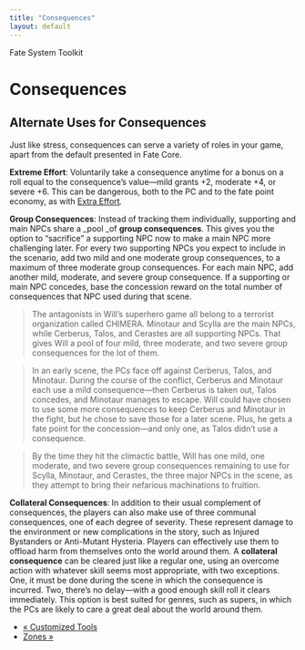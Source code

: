 ```yaml
---
title: "Consequences"
layout: default
---
```

    
Fate System Toolkit

#  Consequences

## Alternate Uses for Consequences

Just like stress, consequences can serve a variety of roles in your game,
apart from the default presented in Fate Core.

**Extreme Effort**: Voluntarily take a consequence anytime for a bonus on a roll equal to the consequence’s value—mild grants +2, moderate +4, or severe +6. This can be dangerous, both to the PC and to the fate point economy, as with [Extra Effort](../../fate-system-toolkit/customized-tools)_._

**Group Consequences**: Instead of tracking them individually, supporting and main NPCs share a _pool _of **group consequences**. This gives you the option to “sacrifice” a supporting NPC now to make a main NPC more challenging later. For every two supporting NPCs you expect to include in the scenario, add two mild and one moderate group consequences, to a maximum of three moderate group consequences. For each main NPC, add another mild, moderate, and severe group consequence. If a supporting or main NPC concedes, base the concession reward on the total number of consequences that NPC used during that scene.

> The antagonists in Will’s superhero game all belong to a terrorist
organization called CHIMERA. Minotaur and Scylla are the main NPCs, while
Cerberus, Talos, and Cerastes are all supporting NPCs. That gives Will a pool
of four mild, three moderate, and two severe group consequences for the lot of
them.

>

> In an early scene, the PCs face off against Cerberus, Talos, and Minotaur.
During the course of the conflict, Cerberus and Minotaur each use a mild
consequence—then Cerberus is taken out, Talos concedes, and Minotaur manages
to escape. Will could have chosen to use some more consequences to keep
Cerberus and Minotaur in the fight, but he chose to save those for a later
scene. Plus, he gets a fate point for the concession—and only one, as Talos
didn’t use a consequence.

>

> By the time they hit the climactic battle, Will has one mild, one moderate,
and two severe group consequences remaining to use for Scylla, Minotaur, and
Cerastes, the three major NPCs in the scene, as they attempt to bring their
nefarious machinations to fruition.

**Collateral Consequences**: In addition to their usual complement of consequences, the players can also make use of three communal consequences, one of each degree of severity. These represent damage to the environment or new complications in the story, such as <span class="aspect">Injured Bystanders</span> or <span class="aspect">Anti-Mutant Hysteria</span>. Players can effectively use them to offload harm from themselves onto the world around them. A **collateral consequence** can be cleared just like a regular one, using an overcome action with whatever skill seems most appropriate, with two exceptions. One, it must be done during the scene in which the consequence is incurred. Two, there’s no delay—with a good enough skill roll it clears immediately. This option is best suited for genres, such as supers, in which the PCs are likely to care a great deal about the world around them.

  * [« Customized Tools](/fate-system-toolkit/customized-tools)
  * [Zones »](/fate-system-toolkit/zones)

